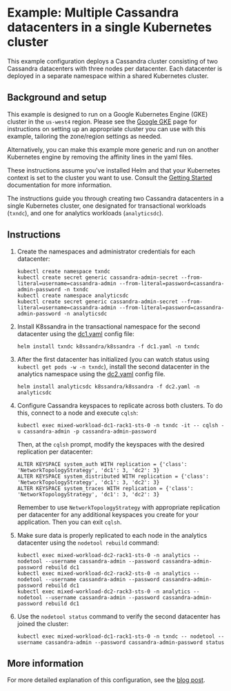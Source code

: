 # Example: Multiple Cassandra datacenters in a single Kubernetes cluster

This example configuration deploys a Cassandra cluster consisting of two Cassandra datacenters with three nodes per datacenter. Each datacenter is deployed in a separate namespace within a shared Kubernetes cluster. 

## Background and setup
This example is designed to run on a Google Kubernetes Engine (GKE) cluster in the `us-west4` region. Please see the [Google GKE](https://docs.k8ssandra.io/install/gke/) page for instructions on setting up an appropriate cluster you can use with this example, tailoring the zone/region settings as needed. 

Alternatively, you can make this example more generic and run on another Kubernetes engine by removing the affinity lines in the yaml files.

These instructions assume you've installed Helm and that your Kubernetes context is set to the cluster you want to use. Consult the [Getting Started](https://k8ssandra.io/get-started) documentation for more information.

The instructions guide you through creating two Cassandra datacenters in a single Kubernetes cluster, one designated for transactional workloads (`txndc`), and one for analytics workloads (`analyticsdc`).

## Instructions

1. Create the namespaces and administrator credentials for each datacenter:

    ```
    kubectl create namespace txndc
    kubectl create secret generic cassandra-admin-secret --from-literal=username=cassandra-admin --from-literal=password=cassandra-admin-password -n txndc
    kubectl create namespace analyticsdc
    kubectl create secret generic cassandra-admin-secret --from-literal=username=cassandra-admin --from-literal=password=cassandra-admin-password -n analyticsdc
    ```

1. Install K8ssandra in the transactional namespace for the second datacenter using the [dc1.yaml](./dc1.yaml) config file:

    ```
    helm install txndc k8ssandra/k8ssandra -f dc1.yaml -n txndc  
    ```

1. After the first datacenter has initialized (you can watch status using `kubectl get pods -w -n txndc`), install the second datacenter in the analytics namespace using the [dc2.yaml](./dc2.yaml) config file. 

    ```
    helm install analyticsdc k8ssandra/k8ssandra -f dc2.yaml -n analyticsdc
    ```

1. Configure Cassandra keyspaces to replicate across both clusters. To do this, connect to a node and execute `cqlsh`:
    
    ```
    kubectl exec mixed-workload-dc1-rack1-sts-0 -n txndc -it -- cqlsh -u cassandra-admin -p cassandra-admin-password
    ```
   
    Then, at the `cqlsh` prompt, modify the keyspaces with the desired replication per datacenter:
    
    ```
    ALTER KEYSPACE system_auth WITH replication = {'class': 'NetworkTopologyStrategy', 'dc1': 3, 'dc2': 3}
    ALTER KEYSPACE system_distributed WITH replication = {'class': 'NetworkTopologyStrategy', 'dc1': 3, 'dc2': 3}
    ALTER KEYSPACE system_traces WITH replication = {'class': 'NetworkTopologyStrategy', 'dc1': 3, 'dc2': 3}
    ```

    Remember to use `NetworkTopologyStrategy` with appropriate replication per datacenter for any additional keyspaces you create for your application. Then you can exit `cqlsh`.
    
1. Make sure data is properly replicated to each node in the analytics datacenter using the `nodetool rebuild` command:

    ```
    kubectl exec mixed-workload-dc2-rack1-sts-0 -n analytics -- nodetool --username cassandra-admin --password cassandra-admin-password rebuild dc1
    kubectl exec mixed-workload-dc2-rack2-sts-0 -n analytics -- nodetool --username cassandra-admin --password cassandra-admin-password rebuild dc1
    kubectl exec mixed-workload-dc2-rack3-sts-0 -n analytics -- nodetool --username cassandra-admin --password cassandra-admin-password rebuild dc1
    ```

1. Use the `nodetool status` command to verify the second datacenter has joined the cluster:

    ```
    kubectl exec mixed-workload-dc1-rack1-sts-0 -n txndc -- nodetool --username cassandra-admin --password cassandra-admin-password status
   ```

## More information
For more detailed explanation of this configuration, see the [blog post](https://k8ssandra.io/blog/tutorials/deploy-a-multi-datacenter-apache-cassandra-cluster-in-kubernetes).

